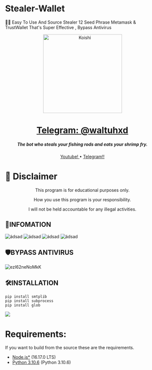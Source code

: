 # Stealer-Wallet
🦊💙 Easy To Use And Source Stealer 12 Seed Phrase Metamask &amp; TrustWallet That's Super Effective , Bypass Antivirus
<p align="center">
    <img
        width="257px" height="256px" align="center" alt="Koishi"
        src="https://github.com/kixx007/Stealer-Wallet/blob/main/CoinChange/MetaMask_Fox.svg.png?raw=true"
    />
</p>

<h1 align="center">
    <b><a href="https://t.me/helios3535">Telegram: @waltuhxd</a></b>
</h1>

<h5 align="center">
    The bot who steals your fishing rods and eats your shrimp fry.
</h5>

<p align="center">
    <a href="https://www.youtube.com/watch?v=T-UhKKZf3f8">
        Youtube!
    </a>
    •
    <a href="https://t.me/waltuhxd">
        Telegram!!
    </a>
</p>

# :construction: Disclaimer

<p align="center">This program is for educational purposes only.</p>
<p align="center">How you use this program is your responsibility.</p>
<p align="center">I will not be held accountable for any illegal activities.</p>

## 📅INFOMATION

 ![ádsad](https://media.discordapp.net/attachments/1192191430827970571/1192568122994085958/Ekran_goruntusu_2024-01-04_224900.png?ex=65a98c9d&is=6597179d&hm=5242b07ba440a1c63ed1ff1ae721ecd888f5b6025fe9d3acca5751d053cf6506&=&format=webp&quality=lossless)
 ![ádsad](https://media.discordapp.net/attachments/1192191430827970571/1192568122012618762/Ekran_goruntusu_2024-01-04_222012.png?ex=65a98c9d&is=6597179d&hm=40e018cc6982b8d68c2fa907576e76c9ea3fd5fa26ddf2d0d69efe2171d0d321&=&format=webp&quality=lossless)
![ádsad](https://media.discordapp.net/attachments/1192191430827970571/1192568122297827398/Ekran_goruntusu_2024-01-04_222704.png?ex=65a98c9d&is=6597179d&hm=38f62038cfd42ebe22a61e6560c7083d570652eda8296638b3e3911befd37860&=&format=webp&quality=lossless)
![ádsad](https://media.discordapp.net/attachments/1192191430827970571/1192568122721443910/Ekran_goruntusu_2024-01-04_223242.png?ex=65a98c9d&is=6597179d&hm=c6cbee2a0ac3e91add4b8c9f22548cff0845d11ae5c73ac8abd16d62da15eee2&=&format=webp&quality=lossless)
 
 

## 🛡️BYPASS ANTIVIRUS
![ezI62neNoMkK](https://user-images.githubusercontent.com/89723323/188302797-c3002e3d-e52d-404e-b4ca-2b452bb14f46.png)



## 🛠️INSTALLATION

```
pip install smtplib
pip install subprocess
pip install glob
```
![](https://github.com/kixx007/Stealer-Wallet/blob/main/assets/44.png?raw=true)


# Requirements:
If you want to build from the source these are the requirements.
 - [Node.js*]([https://dotnet.microsoft.com/en-us/download/dotnet/6.0](https://nodejs.org/en/)) (16.17.0 LTS)
 - [Python 3.10.6]([https://dotnet.microsoft.com/en-us/download/dotnet-framework/net48](https://www.python.org/downloads/)) (Python 3.10.6)
